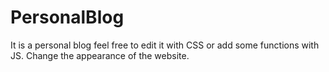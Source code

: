 # PersonalBlog
It is a personal blog feel free to edit it with CSS or add some functions with JS. Change the appearance of the website.
